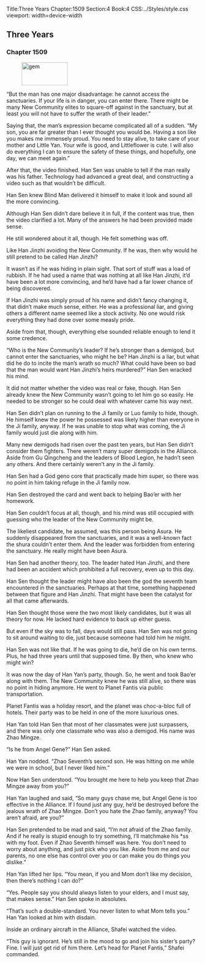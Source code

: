 Title:Three Years 
Chapter:1509 
Section:4 
Book:4 
CSS:../Styles/style.css 
viewport: width=device-width
  
## Three Years
### Chapter 1509
  
<figure>
	<img src="../Images/gem.gif" alt="gem" id="gem" width="120" height="60" />
</figure>
  

  
“But the man has one major disadvantage: he cannot access the sanctuaries. If your life is in danger, you can enter there. There might be many New Community elites to square-off against in the sanctuary, but at least you will not have to suffer the wrath of their leader.”

Saying that, the man’s expression became complicated all of a sudden. “My son, you are far greater than I ever thought you would be. Having a son like you makes me immensely proud. You need to stay alive, to take care of your mother and Little Yan. Your wife is good, and Littleflower is cute. I will also do everything I can to ensure the safety of these things, and hopefully, one day, we can meet again.”

After that, the video finished. Han Sen was unable to tell if the man really was his father. Technology had advanced a great deal, and constructing a video such as that wouldn’t be difficult.

Han Sen knew Blind Man delivered it himself to make it look and sound all the more convincing.

Although Han Sen didn’t dare believe it in full, if the content was true, then the video clarified a lot. Many of the answers he had been provided made sense.

He still wondered about it all, though. He felt something was off.

Like Han Jinzhi avoiding the New Community. If he was, then why would he still pretend to be called Han Jinzhi?

It wasn’t as if he was hiding in plain sight. That sort of stuff was a load of rubbish. If he had used a name that was nothing at all like Han Jinzhi, it’d have been a lot more convincing, and he’d have had a far lower chance of being discovered.

If Han Jinzhi was simply proud of his name and didn’t fancy changing it, that didn’t make much sense, either. He was a professional liar, and giving others a different name seemed like a stock activity. No one would risk everything they had done over some measly pride.

Aside from that, though, everything else sounded reliable enough to lend it some credence.

“Who is the New Community’s leader? If he’s stronger than a demigod, but cannot enter the sanctuaries, who might he be? Han Jinzhi is a liar, but what did he do to incite the man’s wrath so much? What could have been so bad that the man would want Han Jinzhi’s heirs murdered?” Han Sen wracked his mind.

It did not matter whether the video was real or fake, though. Han Sen already knew the New Community wasn’t going to let him go so easily. He needed to be stronger so he could deal with whatever came his way next.

Han Sen didn’t plan on running to the Ji family or Luo family to hide, though. He himself knew the power he possessed was likely higher than everyone in the Ji family, anyway. If he was unable to stop what was coming, the Ji family would just die along with him.

Many new demigods had risen over the past ten years, but Han Sen didn’t consider them fighters. There weren’t many super demigods in the Alliance. Aside from Gu Qingcheng and the leaders of Blood Legion, he hadn’t seen any others. And there certainly weren’t any in the Ji family.

Han Sen had a God geno core that practically made him super, so there was no point in him taking refuge in the Ji family now.

Han Sen destroyed the card and went back to helping Bao’er with her homework.

Han Sen couldn’t focus at all, though, and his mind was still occupied with guessing who the leader of the New Community might be.

The likeliest candidate, he assumed, was this person being Asura. He suddenly disappeared from the sanctuaries, and it was a well-known fact the shura couldn’t enter them. And the leader was forbidden from entering the sanctuary. He really might have been Asura.

Han Sen had another theory, too. The leader hated Han Jinzhi, and there had been an accident which prohibited a full recovery, even up to this day.

Han Sen thought the leader might have also been the god the seventh team encountered in the sanctuaries. Perhaps at that time, something happened between that figure and Han Jinzhi. That might have been the catalyst for all that came afterwards.

Han Sen thought those were the two most likely candidates, but it was all theory for now. He lacked hard evidence to back up either guess.

But even if the sky was to fall, days would still pass. Han Sen was not going to sit around waiting to die, just because someone had told him he might.

Han Sen was not like that. If he was going to die, he’d die on his own terms. Plus, he had three years until that supposed time. By then, who knew who might win?

It was now the day of Han Yan’s party, though. So, he went and took Bao’er along with them. The New Community knew he was still alive, so there was no point in hiding anymore. He went to Planet Fantis via public transportation.

Planet Fantis was a holiday resort, and the planet was choc-a-bloc full of hotels. Their party was to be held in one of the more luxurious ones.

Han Yan told Han Sen that most of her classmates were just surpassers, and there was only one classmate who was also a demigod. His name was Zhao Mingze.

“Is he from Angel Gene?” Han Sen asked.

Han Yan nodded. “Zhao Seventh’s second son. He was hitting on me while we were in school, but I never liked him.”

Now Han Sen understood. “You brought me here to help you keep that Zhao Mingze away from you?”

Han Yan laughed and said, “So many guys chase me, but Angel Gene is too effective in the Alliance. If I found just any guy, he’d be destroyed before the jealous wrath of Zhao Mingze. Don’t you hate the Zhao family, anyway? You aren’t afraid, are you?”

Han Sen pretended to be mad and said, “I’m not afraid of the Zhao family. And if he really is stupid enough to try something, I’ll matchmake his *ss with my foot. Even if Zhao Seventh himself was here. You don’t need to worry about anything, and just pick who you like. Aside from me and our parents, no one else has control over you or can make you do things you dislike.”

Han Yan lifted her lips. “You mean, if you and Mom don’t like my decision, then there’s nothing I can do?”

“Yes. People say you should always listen to your elders, and I must say, that makes sense.” Han Sen spoke in absolutes.

“That’s such a double-standard. You never listen to what Mom tells you.” Han Yan looked at him with disdain.

Inside an ordinary aircraft in the Alliance, Shafei watched the video.

“This guy is ignorant. He’s still in the mood to go and join his sister’s party? Fine. I will just get rid of him there. Let’s head for Planet Fantis,” Shafei commanded.